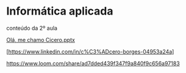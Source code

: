 # Informática aplicada
conteúdo da 2º aula

[Olá, me chamo Cicero.pptx](https://github.com/CiceroAborges/stunning-octo-enigma/files/12325879/Ola.me.chamo.Cicero.pptx)


[https://www.linkedin.com/in/c%C3%ADcero-borges-04953a24a]


https://www.loom.com/share/ad7dded439f347f9a840f9c656a97183



